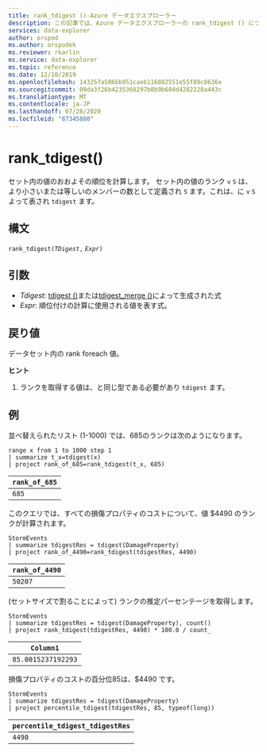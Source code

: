 ```yaml
---
title: rank_tdigest ()-Azure データエクスプローラー
description: この記事では、Azure データエクスプローラーの rank_tdigest () について説明します。
services: data-explorer
author: orspod
ms.author: orspodek
ms.reviewer: rkarlin
ms.service: data-explorer
ms.topic: reference
ms.date: 12/10/2019
ms.openlocfilehash: 143257a586bb951caeb116882551e55f89c8636e
ms.sourcegitcommit: 09da3f26b4235368297b8b9b604d4282228a443c
ms.translationtype: MT
ms.contentlocale: ja-JP
ms.lasthandoff: 07/28/2020
ms.locfileid: "87345880"
---
```

# <a name="rank_tdigest"></a>rank_tdigest()

セット内の値のおおよその順位を計算します。 セット内の値のランク `v` `S` は、より小さいまたは等しいのメンバーの数として定義され `S` ます。これは、に `v` `S` よって表され `tdigest` ます。

## <a name="syntax"></a>構文

`rank_tdigest(`*`TDigest`*`,` *`Expr`*`)`

## <a name="arguments"></a>引数

* *Tdigest*: [tdigest ()](tdigest-aggfunction.md)または[tdigest_merge ()](tdigest-merge-aggfunction.md)によって生成された式
* *Expr*: 順位付けの計算に使用される値を表す式。

## <a name="returns"></a>戻り値

データセット内の rank foreach 値。

**ヒント**

1) ランクを取得する値は、と同じ型である必要があり `tdigest` ます。

## <a name="examples"></a>例

並べ替えられたリスト (1-1000) では、685のランクは次のようになります。

<!-- csl: https://help.kusto.windows.net:443/Samples -->
```kusto
range x from 1 to 1000 step 1
| summarize t_x=tdigest(x)
| project rank_of_685=rank_tdigest(t_x, 685)
```

|`rank_of_685`|
|-------------|
|`685`        |

このクエリでは、すべての損傷プロパティのコストについて、値 $4490 のランクが計算されます。

<!-- csl: https://help.kusto.windows.net:443/Samples -->
```kusto
StormEvents
| summarize tdigestRes = tdigest(DamageProperty)
| project rank_of_4490=rank_tdigest(tdigestRes, 4490) 

```

|`rank_of_4490`|
|--------------|
|`50207`       |

(セットサイズで割ることによって) ランクの推定パーセンテージを取得します。

<!-- csl: https://help.kusto.windows.net:443/Samples -->
```kusto
StormEvents
| summarize tdigestRes = tdigest(DamageProperty), count()
| project rank_tdigest(tdigestRes, 4490) * 100.0 / count_

```

|`Column1`         |
|------------------|
|`85.0015237192293`|


損傷プロパティのコストの百分位85は、$4490 です。

<!-- csl: https://help.kusto.windows.net:443/Samples -->
```kusto
StormEvents
| summarize tdigestRes = tdigest(DamageProperty)
| project percentile_tdigest(tdigestRes, 85, typeof(long))

```

|`percentile_tdigest_tdigestRes`|
|-------------------------------|
|`4490`                         |


